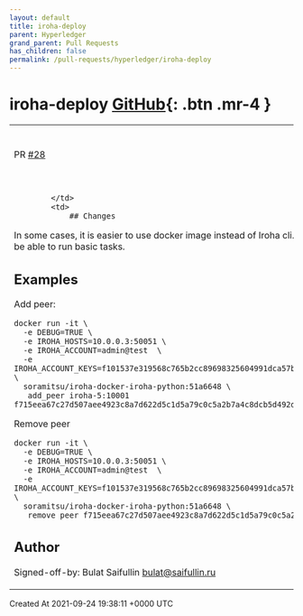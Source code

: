 ```yaml
---
layout: default
title: iroha-deploy
parent: Hyperledger
grand_parent: Pull Requests
has_children: false
permalink: /pull-requests/hyperledger/iroha-deploy
---
```


# iroha-deploy <span class="fs-3 right-align">[GitHub](https://github.com/hyperledger/iroha-deploy){: .btn .mr-4 }</span>


<div>
    <table>
        <tr>
            <td>
                PR <a href="https://github.com/hyperledger/iroha-deploy/pull/28" class=".btn">#28</a>
            </td>
            <td>
                <b>
                    Add remove peer in python script
                </b>
            </td>
        </tr>
        <tr>
            <td>
                
            </td>
            <td>
                ## Changes
In some cases, it is easier to use docker image instead of Iroha cli.I updated the script to be able to run basic tasks.

## Examples
Add peer:
```
docker run -it \
  -e DEBUG=TRUE \
  -e IROHA_HOSTS=10.0.0.3:50051 \
  -e IROHA_ACCOUNT=admin@test  \
  -e IROHA_ACCOUNT_KEYS=f101537e319568c765b2cc89698325604991dca57b9716b58016b253506cab70 \
  soramitsu/iroha-docker-iroha-python:51a6648 \
   add_peer iroha-5:10001 f715eea67c27d507aee4923c8a7d622d5c1d5a79c0c5a2b7a4c8dcb5d492d912
 ```
 Remove peer
```
docker run -it \
  -e DEBUG=TRUE \
  -e IROHA_HOSTS=10.0.0.3:50051 \
  -e IROHA_ACCOUNT=admin@test  \
  -e IROHA_ACCOUNT_KEYS=f101537e319568c765b2cc89698325604991dca57b9716b58016b253506cab70 \
  soramitsu/iroha-docker-iroha-python:51a6648 \
   remove_peer f715eea67c27d507aee4923c8a7d622d5c1d5a79c0c5a2b7a4c8dcb5d492d912
```
## Author 
Signed-off-by: Bulat Saifullin <bulat@saifullin.ru>
            </td>
        </tr>
    </table>
    <div class="right-align">
        Created At 2021-09-24 19:38:11 +0000 UTC
    </div>
</div>

